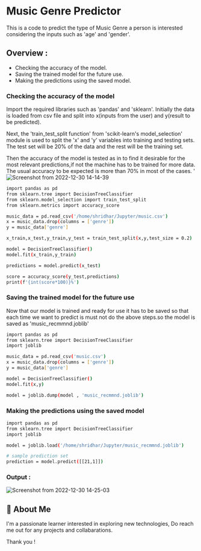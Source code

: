 
# Music Genre Predictor

This is a code to predict the type of Music Genre a person is interested considering the inputs such as 'age' and 'gender'.


## Overview : 

 - Checking the accuracy of the model.
 - Saving the trained model for the future use.
 - Making the predictions using the saved model.


### Checking the accuracy of the model

Import the required libraries such as 'pandas' and 'sklearn'. Initially the data is loaded from csv file and split into x(inputs from the user) and y(result to be predicted).

Next, the 'train_test_split function' from 'scikit-learn's model_selection' module is used to split the 'x' and 'y' variables into training and testing sets. The test set will be 20% of the data and the rest will be the training set.

Then the accuracy of the model is tested as in to find it desirable for the most relevant predictions,if not the machine has to be trained for more data. The usual accuracy to be expected is more than 70% in most of the cases.
'
![Screenshot from 2022-12-30 14-14-39](https://user-images.githubusercontent.com/116273227/210052033-33fc6945-3b1d-402f-93c0-a9d1ae344a49.png)

```bash
import pandas as pd
from sklearn.tree import DecisionTreeClassifier
from sklearn.model_selection import train_test_split
from sklearn.metrics import accuracy_score

music_data = pd.read_csv('/home/shridhar/Jupyter/music.csv')
x = music_data.drop(columns = ['genre'])
y = music_data['genre']

x_train,x_test,y_train,y_test = train_test_split(x,y,test_size = 0.2)

model = DecisionTreeClassifier()
model.fit(x_train,y_train)

predictions = model.predict(x_test)

score = accuracy_score(y_test,predictions)
print(f'{int(score*100)}%')
```
### Saving the trained model for the future use

Now that our model is trained and ready for use it has to be saved so that each time we want to predict is must not do the above steps.so the model is saved as 'music_recmmnd.joblib'

```bash
import pandas as pd
from sklearn.tree import DecisionTreeClassifier
import joblib

music_data = pd.read_csv('music.csv')
x = music_data.drop(columns = ['genre'])
y = music_data['genre']

model = DecisionTreeClassifier()
model.fit(x,y)

model = joblib.dump(model , 'music_recmmnd.joblib')
```

### Making the predictions using the saved model

```bash
import pandas as pd
from sklearn.tree import DecisionTreeClassifier
import joblib

model = joblib.load('/home/shridhar/Jupyter/music_recmmnd.joblib')

# sample prediction set
prediction = model.predict([[21,1]])
```
### Output : 

![Screenshot from 2022-12-30 14-25-03](https://user-images.githubusercontent.com/116273227/210052459-7a235e33-f530-4cee-94ad-fbd8b2fdbcdc.png)


## 🚀 About Me
I'm a passionate learner interested in exploring new technologies, Do reach me out for any projects and collabarations.

  Thank you !

